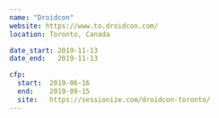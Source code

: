 ```yaml
---
name: "Droidcon"
website: https://www.to.droidcon.com/
location: Toronto, Canada

date_start: 2019-11-13
date_end:   2019-11-13

cfp:
  start:  2019-06-16
  end:    2019-09-15
  site:   https://sessionize.com/droidcon-toronto/
---
```

